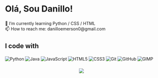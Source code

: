 <h1 align="left">Olá, Sou Danillo!</h1>

###

<p align="left">🌱 I’m currently learning Python / CSS / HTML<br>📫 How to reach me: danilloemerson0@gmail.com</p>

###

<h2 align="left">I code with</h2>

###

<div align="left">
  
![Python](https://img.shields.io/badge/Python-3776AB?style=for-the-badge&logo=python&logoColor=white)
![Java](https://img.shields.io/badge/Java-ED8B00?style=for-the-badge&logo=java&logoColor=white)
![JavaScript](https://img.shields.io/badge/JavaScript-F7DF1E?style=for-the-badge&logo=javascript&logoColor=black)
![HTML5](https://img.shields.io/badge/HTML5-E34F26?style=for-the-badge&logo=html5&logoColor=white)
![CSS3](https://img.shields.io/badge/CSS3-1572B6?style=for-the-badge&logo=css3&logoColor=white)
![Git](https://img.shields.io/badge/Git-F05032?style=for-the-badge&logo=git&logoColor=white)
![GitHub](https://img.shields.io/badge/GitHub-181717?style=for-the-badge&logo=github&logoColor=white)
![GIMP](https://img.shields.io/badge/GIMP-7D899C?style=for-the-badge&logo=gimp&logoColor=white)

</div>

###

<div align="center">
  <img src="https://profile-counter.glitch.me/E-Danillo /count.svg?"  />
</div>
